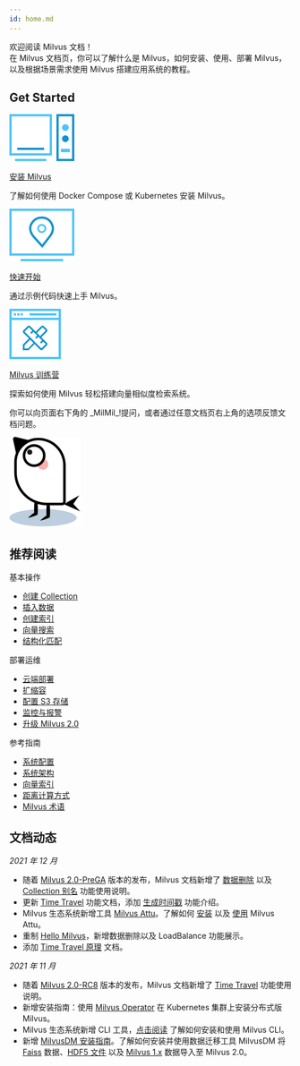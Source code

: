 ```yaml
---
id: home.md
---
```


<div class="doc-h1-wrapper">

  <div class="title">
    欢迎阅读 Milvus 文档！ 
  </div>

  <div class="sub-title">
    在 Milvus 文档页，你可以了解什么是 Milvus，如何安装、使用、部署 Milvus，以及根据场景需求使用 Milvus 搭建应用系统的教程。
  </div>

</div>

## Get Started

<div class="card-wrapper">

<div class="start_card_container">
  <a href="install_standalone-docker.md">
    <img  src="../../../assets/standalone.svg" alt="icon" />
    <p class="link-btn">安装 Milvus <i class="fas fa-chevron-right"></i></p>
  </a>
  <p>了解如何使用 Docker Compose 或 Kubernetes 安装 Milvus。</p>
</div>

<div class="start_card_container">
  <a href="example_code.md">
    <img  src="../../../assets/start.svg" alt="icon" />
    <p class="link-btn">快速开始 <i class="fas fa-chevron-right"></i></p>
  </a>
  <p>通过示例代码快速上手 Milvus。</p>
</div>

<div class="start_card_container">
  <a href="/bootcamp">
    <img  src="../../../assets/bootcamps.svg" alt="icon" />
    <p class="link-btn">Milvus 训练营 <i class="fas fa-chevron-right"></i></p>
  </a>
  <p>
  探索如何使用 Milvus 轻松搭建向量相似度检索系统。
  </p>
</div>

</div>

<div class="milmi-tip">
  <p>
    你可以向页面右下角的 _MilMil_!提问，或者通过任意文档页右上角的选项反馈文档问题。
  </p>
  <img  src="../../../assets/MilMil.svg" alt="MilMil" />
</div>

## 推荐阅读

<div class="doc-home-recommend-section">

<div class="recomment-item">
  <p>基本操作</p>

- [创建 Collection](create_collection.md)
- [插入数据](insert_data.md)
- [创建索引](build_index.md)
- [向量搜索](search.md)
- [结构化匹配](query.md)
</div>

<div class="recomment-item">
  <p>部署运维</p>

- [云端部署](aws.md)
- [扩缩容](scaleout.md)
- [配置 S3 存储](deploy_s3.md)
- [监控与报警](monitor.md)
- [升级 Milvus 2.0](upgrade.md)
</div>

<div class="recomment-item">
  <p>参考指南</p>

- [系统配置](configuration_standalone-basic.md)
- [系统架构](architecture_overview.md)
- [向量索引](index_selection.md)
- [距离计算方式](metric.md)
- [Milvus 术语](glossary.md)
</div>

</div>

<div class="doc-home-what-is-new">

## 文档动态

_2021 年 12 月_

- 随着 [Milvus 2.0-PreGA](release_notes.md) 版本的发布，Milvus 文档新增了 [数据删除](delete_data.md) 以及 [Collection 别名](collection_alias.md) 功能使用说明。
- 更新 [Time Travel](timetravel.md) 功能文档，添加 [生成时间戳](timetravel.md#Generate-a-timestamp-for-search) 功能介绍。
- Milvus 生态系统新增工具 [Milvus Attu](attu.md)。了解如何 [安装](attu_install-docker.md) 以及 [使用](attu_overview.md) Milvus Attu。
- 重制 [Hello Milvus](example_code.md)，新增数据删除以及 LoadBalance 功能展示。
- 添加 [Time Travel 原理](timetravel_ref.md) 文档。

_2021 年 11 月_

- 随着 [Milvus 2.0-RC8](release_notes.md) 版本的发布，Milvus 文档新增了 [Time Travel](timetravel.md) 功能使用说明。
- 新增安装指南：使用 [Milvus Operator](install_cluster-milvusoperator.md) 在 Kubernetes 集群上安装分布式版 Milvus。
- Milvus 生态系统新增 CLI 工具，[点击阅读](cli_overview.md) 了解如何安装和使用 Milvus CLI。
- 新增 [MilvusDM 安装指南](milvusdm_install.md)。了解如何安装并使用数据迁移工具 MilvusDM 将 [Faiss](f2m.md) 数据、[HDF5 文件](h2m.md) 以及 [Milvus 1.x](m2m.md) 数据导入至 Milvus 2.0。


</div>
